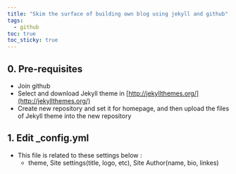 ```yaml
---
title: "Skim the surface of building own blog using jekyll and github"
tags:
  - github
toc: true
toc_sticky: true
---
```


## 0. Pre-requisites
 - Join github
 - Select and download Jekyll theme in [http://jekyllthemes.org/](http://jekyllthemes.org/)
 - Create new repository and set it for homepage, and then upload the files of Jekyll theme into the new repository

## 1. Edit _config.yml
 - This file is related to these settings below :
   * theme, Site settings(title, logo, etc), Site Author(name, bio, linkes)
